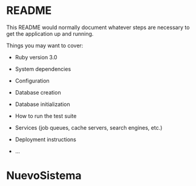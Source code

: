 # README

This README would normally document whatever steps are necessary to get the
application up and running.

Things you may want to cover:

* Ruby version 3.0

* System dependencies

* Configuration

* Database creation

* Database initialization

* How to run the test suite

* Services (job queues, cache servers, search engines, etc.)

* Deployment instructions

* ...
# NuevoSistema

